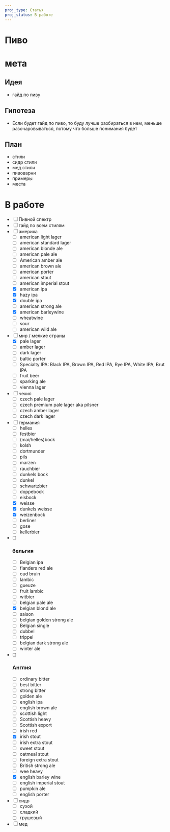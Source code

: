 ```yaml
---
proj_type: Статья
proj_status: В работе
---
```

# Пиво

# мета

## Идея

- гайд по пиву 

## Гипотеза 

- Если будет гайд по пиво, то буду лучше разбираться в нем, меньше разочаровываться, потому что больше понимания будет

## План

- стили
- сидр стили
- мед стили 
- пивоварни
- примеры 
- места 

# В работе

- [ ] Пивной спектр
- [ ] гайд по всем стилям 
- [ ] америка
	- [ ] american light lager
	- [ ] american standard lager
	- [ ] american blonde ale
	- [ ] american pale ale
	- [ ] American amber ale
	- [ ] american brown ale
	- [ ] american porter
	- [ ] american stout
	- [ ] american imperial stout
	- [x] american ipa
	- [x] hazy ipa
	- [x] double ipa
	- [ ] american strong ale
	- [x] american barleywine
	- [ ] wheatwine
	- [ ] sour
	- [ ] american wild ale
- [ ] мир / мелкие страны
	- [x] pale lager
	- [ ] amber lager
	- [ ] dark lager
	- [ ] baltic porter
	- [ ] Specialty IPA: Black IPA, Brown IPA, Red IPA, Rye IPA, White IPA, Brut IPA
	- [ ] fruit beer
	- [ ] sparking ale
	- [ ] vienna lager
- [ ] чехия
	- [ ] czech pale lager
	- [ ] czech premium pale lager aka pilsner
	- [ ] czech amber lager
	- [ ] czech dark lager
- [ ] германия
	- [ ] helles
	- [ ] festbier
	- [ ] (mai/helles)bock
	- [ ] kolsh
	- [ ] dortmunder
	- [ ] pils
	- [ ] marzen
	- [ ] rauchbier
	- [ ] dunkels bock
	- [ ] dunkel
	- [ ] schwartzbier
	- [ ] doppebock
	- [ ] eisbock
	- [x] weisse
	- [x] dunkels weisse
	- [x] weizenbock
	- [ ] berliner
	- [ ] gose
	- [ ] kellerbier
- [ ] ### бельгия
	- [ ] Belgian ipa
	- [ ] flanders red ale
	- [ ] oud bruin
	- [ ] lambic
	- [ ] gueuze
	- [ ] fruit lambic
	- [ ] witbier
	- [ ] belgian pale ale
	- [x] belgian blond ale
	- [ ] saison
	- [ ] belgian golden strong ale
	- [ ] Belgian single
	- [ ] dubbel
	- [ ] trippel
	- [ ] belgian dark strong ale
	- [ ] winter ale
- [ ] ### Англия
	- [ ] ordinary bitter
	- [ ] best bitter
	- [ ] strong bitter
	- [ ] golden ale
	- [ ] english ipa
	- [ ] english brown ale
	- [ ] scottish light
	- [ ] Scottish heavy
	- [ ] Scottish export
	- [ ] irish red
	- [x] irish stout
	- [ ] irish extra stout
	- [ ] sweet stout
	- [ ] oatmeal stout
	- [ ] foreign extra stout
	- [ ] British strong ale
	- [ ] wee heavy
	- [x] english barley wine
	- [ ] english imperial stout
	- [ ] pumpkin ale
	- [ ] english porter
- [ ] сидр
	- [ ] сухой
	- [ ] сладкий
	- [ ] грушевый 
- [ ] мед 
